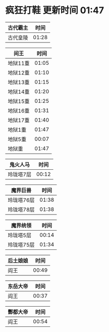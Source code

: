 # 疯狂打鞋 更新时间 01:47

| 古代霸主   | 时间    |
|--------|-------|
| 古代皇陵 | 01:28 |

| 间王   | 时间    |
|--------|-------|
| 地狱11重 | 01:05 |
| 地狱12重 | 01:10 |
| 地狱13重 | 01:15 |
| 地狱14重 | 01:20 |
| 地狱15重 | 01:25 |
| 地狱16重 | 01:31 |
| 地狱17重 | 01:40 |
| 地狱1重 | 01:47 |
| 地狱5重 | 00:07 |
| 地狱重 | 01:47 |

| 鬼火人马   | 时间    |
|--------|-------|
| 玲珑塔7层 | 00:12 |

| 魔界巨兽   | 时间    |
|--------|-------|
| 玲珑塔76层 | 01:38 |
| 玲珑塔78层 | 01:38 |

| 魔界统领   | 时间    |
|--------|-------|
| 玲珑塔5层 | 00:14 |
| 玲珑塔75层 | 01:34 |

| 后土娘娘   | 时间    |
|--------|-------|
| 阎王 | 00:49 |

| 东岳大帝   | 时间    |
|--------|-------|
| 阎王 | 00:37 |

| 酆都大帝   | 时间    |
|--------|-------|
| 阎王 | 00:54 |